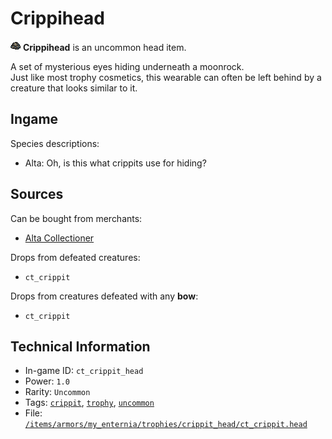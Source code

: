 # Crippihead

<img src="https://raw.githubusercontent.com/Ceterai/Enternia/main/items/armors/my_enternia/trophies/crippit_head/icon.png" alt="Crippihead icon" loading="lazy" height=16px width="auto" /> **Crippihead** is an uncommon head item.

A set of mysterious eyes hiding underneath a moonrock.  
Just like most trophy cosmetics, this wearable can often be left behind by a creature that looks similar to it.

## Ingame

Species descriptions:

- Alta: Oh, is this what crippits use for hiding?

## Sources

Can be bought from merchants:

- [Alta Collectioner](https://ceterai.github.io/MyEnternia/Wiki/AltaCollectioner)

Drops from defeated creatures:

- `ct_crippit`

Drops from creatures defeated with any **bow**:

- `ct_crippit`

## Technical Information

- In-game ID: `ct_crippit_head`
- Power: `1.0`
- Rarity: `Uncommon`
- Tags: [`crippit`](https://ceterai.github.io/MyEnternia/Wiki/Tags/Crippit), [`trophy`](https://ceterai.github.io/MyEnternia/Wiki/Tags/Trophy), [`uncommon`](https://ceterai.github.io/MyEnternia/Wiki/Tags/Uncommon)
- File: [`/items/armors/my_enternia/trophies/crippit_head/ct_crippit.head`](https://github.com/Ceterai/Enternia/blob/main/items/armors/my_enternia/trophies/crippit_head/ct_crippit.head)

